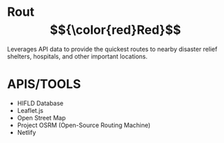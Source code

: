 # Rout$${\color{red}Red}$$
Leverages API data to provide the quickest routes to nearby disaster relief shelters, hospitals, and other important locations.

# APIS/TOOLS
- HIFLD Database
- Leaflet.js
- Open Street Map
- Project OSRM (Open-Source Routing Machine)
- Netlify

